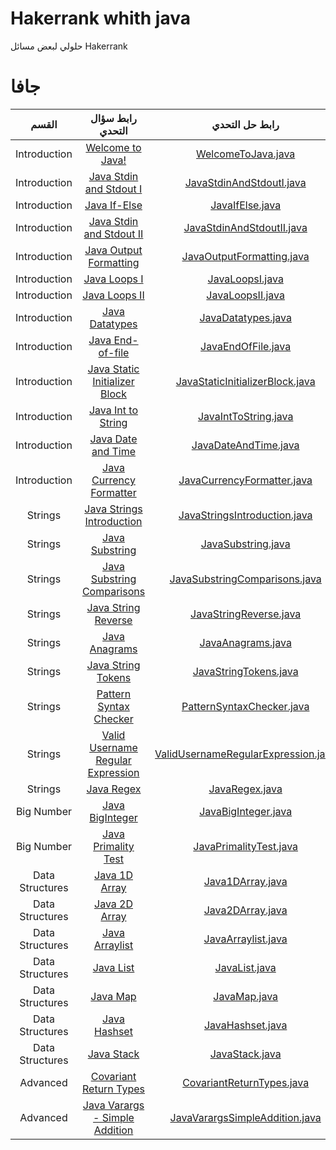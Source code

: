 # Hakerrank whith java
حلولي لبعض مسائل Hakerrank



# جافا

|          القسم          |                                                         رابط سؤال التحدي                                                       		 		|                                                                                                 رابط حل التحدي                                                                                                                              				 		|				 	  					   |
|:---------------------------:|:---------------------------------------------------------------------------------------------------------------------------------------:|:-------------------------------------------------------------------------------------------------------------------------------------------------------------------------------------------------------------------------------------------------------------:|:------------------------------------------------------------:|
|        Introduction   	  | [Welcome to Java!](https://www.hackerrank.com/challenges/welcome-to-java)                                               		 		| [WelcomeToJava.java](https://github.com/FatimaALzahrani/Hakerrank-java/blob/main/Introduction/WelcomeToJava.java)                     				 		|															   |
|        Introduction         | [Java Stdin and Stdout I](https://www.hackerrank.com/challenges/java-stdin-and-stdout-1)                                		 		| [JavaStdinAndStdoutI.java](https://github.com/FatimaALzahrani/Hakerrank-java/blob/main/Introduction/JavaStdinAndStdoutI.java)           			 		| 														       |
|        Introduction         | [Java If-Else](https://www.hackerrank.com/challenges/java-if-else)                                                      		 		| [JavaIfElse.java](https://github.com/FatimaALzahrani/Hakerrank-java/blob/main/Introduction/JavaIfElse.java)				         				 		    | 														       |
|        Introduction         | [Java Stdin and Stdout II](https://www.hackerrank.com/challenges/java-stdin-stdout)                                     		 		| [JavaStdinAndStdoutII.java](https://github.com/FatimaALzahrani/Hakerrank-java/blob/main/Introduction/JavaStdinAndStdoutII.java)       				 		| 														       |
|        Introduction         | [Java Output Formatting](https://www.hackerrank.com/challenges/java-output-formatting)                                  		 		| [JavaOutputFormatting.java](https://github.com/FatimaALzahrani/Hakerrank-java/blob/main/Introduction/JavaOutputFormatting.java)        			 		    | 														       |
|        Introduction         | [Java Loops I](https://www.hackerrank.com/challenges/java-loops-i)                                                      		 		| [JavaLoopsI.java](https://github.com/FatimaALzahrani/Hakerrank-java/blob/main/Introduction/JavaLoopsI.java)                           				 		| 	 													       |
|        Introduction         | [Java Loops II](https://www.hackerrank.com/challenges/java-loops)                                                       		 		| [JavaLoopsII.java](https://github.com/FatimaALzahrani/Hakerrank-java/blob/main/Introduction/JavaLoopsII.java)                         				 		|       											           |
|        Introduction         | [Java Datatypes](https://www.hackerrank.com/challenges/java-datatypes)                                                  		 		| [JavaDatatypes.java](https://github.com/FatimaALzahrani/Hakerrank-java/blob/main/Introduction/JavaDatatypes.java)                      			 			|       											           |
|        Introduction         | [Java End-of-file](https://www.hackerrank.com/challenges/java-end-of-file)                                              		 		| [JavaEndOfFile.java](https://github.com/FatimaALzahrani/Hakerrank-java/blob/main/Introduction/JavaEndOfFile.java)                      			 			|       											           |
|        Introduction         | [Java Static Initializer Block](https://www.hackerrank.com/challenges/java-static-initializer-block/problem)            		 		| [JavaStaticInitializerBlock.java](https://github.com/FatimaALzahrani/Hakerrank-java/blob/main/Introduction/JavaStaticInitializerBlock.java)         		|       											           |
|        Introduction         | [Java Int to String](https://www.hackerrank.com/challenges/java-int-to-string/problem)           					    		 		| [JavaIntToString.java](https://github.com/FatimaALzahrani/Hakerrank-java/blob/main/Introduction/JavaIntToString.java)        						 	 		|       											           |
|        Introduction         | [Java Date and Time](https://www.hackerrank.com/challenges/java-date-and-time/problem)           					    		 		| [JavaDateAndTime.java](https://github.com/FatimaALzahrani/Hakerrank-java/blob/main/Introduction/JavaDateAndTime.java)        						 	 		|       											           |
|        Introduction         | [Java Currency Formatter](https://www.hackerrank.com/challenges/java-currency-formatter/problem)           								| [JavaCurrencyFormatter.java](https://github.com/FatimaALzahrani/Hakerrank-java/blob/main/Introduction/JavaCurrencyFormatter.java)        			 	 		|       											           |
|           Strings   	      | [Java Strings Introduction](https://www.hackerrank.com/challenges/java-strings-introduction/problem)           							| [JavaStringsIntroduction.java](https://github.com/FatimaALzahrani/Hakerrank-java/blob/main/String/JavaStringsIntroduction.java)        		 	 		|       											           |
|           Strings   	      | [Java Substring](https://www.hackerrank.com/challenges/java-substring/problem)           					            		 		| [JavaSubstring.java](https://github.com/FatimaALzahrani/Hakerrank-java/blob/main/String/JavaSubstring.java)        		  	 					 		|       											           |
|           Strings   	      | [Java Substring Comparisons](https://www.hackerrank.com/challenges/java-string-compare/problem)           							    | [JavaSubstringComparisons.java](https://github.com/FatimaALzahrani/Hakerrank-java/blob/main/String/JavaSubstringComparisons.java)        			 		|                                                              |
|           Strings   	      | [Java String Reverse](https://www.hackerrank.com/challenges/java-string-reverse/problem)           					    		 		| [JavaStringReverse.java](https://github.com/FatimaALzahrani/Hakerrank-java/blob/main/String/JavaStringReverse.java)        						 		|                                                              |
|           Strings   	      | [Java Anagrams](https://www.hackerrank.com/challenges/java-anagrams/problem)           					                				| [JavaAnagrams.java](https://github.com/FatimaALzahrani/Hakerrank-java/blob/main/String/JavaAnagrams.java)        					    			 		|                                                              |
|           Strings   	      | [Java String Tokens](https://www.hackerrank.com/challenges/java-string-tokens/problem)           					    		 		| [JavaStringTokens.java](https://github.com/FatimaALzahrani/Hakerrank-java/blob/main/String/JavaStringTokens.java)        					    	 		|                                                              |
|           Strings   	      | [Pattern Syntax Checker](https://www.hackerrank.com/challenges/pattern-syntax-checker/problem)           			    		 		| [PatternSyntaxChecker.java](https://github.com/FatimaALzahrani/Hakerrank-java/blob/main/String/PatternSyntaxChecker.java)        					 		|                                                              |
|           Strings   	      | [Valid Username Regular Expression](https://www.hackerrank.com/challenges/valid-username-checker/problem)               		 		| [ValidUsernameRegularExpression.java](https://github.com/FatimaALzahrani/Hakerrank-java/blob/main/String/ValidUsernameRegularExpression.java)      		|                                                              |
|           Strings   	      | [Java Regex](https://www.hackerrank.com/challenges/java-regex/problem)           					               	 			 		| [JavaRegex.java](https://github.com/FatimaALzahrani/Hakerrank-java/blob/main/String/Java_Regex.java)      					    	 			 		|                                                              |
|      Big Number   	      | [Java BigInteger](https://www.hackerrank.com/challenges/java-biginteger/problem?isFullScreen=true)               	 			 		| [JavaBigInteger.java](https://github.com/FatimaALzahrani/Hakerrank-java/blob/main/Big%20Number/JavaBigInteger.java)|                 |                              |    
|      Big Number   	      | [Java Primality Test](https://www.hackerrank.com/challenges/java-primality-test/problem?isFullScreen=true)  						 		| [JavaPrimalityTest.java](https://github.com/FatimaALzahrani/Hakerrank-java/blob/main/Big%20Number/JavaPrimalityTest.java)|            |                             |
|      Data Structures   	      | [Java 1D Array](https://www.hackerrank.com/challenges/java-1d-array-introduction/problem?isFullScreen=true)  						 		| [Java1DArray.java](https://github.com/FatimaALzahrani/Hakerrank-java/blob/main/Data%20Structures/Java1DArray.java)|            |                             |
|      Data Structures   	      | [Java 2D Array](https://www.hackerrank.com/challenges/java-2d-array/problem?isFullScreen=true)  						 		| [Java2DArray.java](https://github.com/FatimaALzahrani/Hakerrank-java/blob/main/Data%20Structures/Java2DArray.java)|            |                             |
|      Data Structures   	      | [Java Arraylist](https://www.hackerrank.com/challenges/java-arraylist/problem?isFullScreen=true)  						 		| [JavaArraylist.java](https://github.com/FatimaALzahrani/Hakerrank-java/blob/main/Data%20Structures/JavaArraylist.java)|            |                             |
|      Data Structures   	      | [Java List](https://www.hackerrank.com/challenges/java-list/problem?isFullScreen=true)  						 		| [JavaList.java](https://github.com/FatimaALzahrani/Hakerrank-java/blob/main/Data%20Structures/JavaList.java)|            |                             |
|      Data Structures   	      | [Java Map](https://www.hackerrank.com/challenges/phone-book/problem?isFullScreen=true)  						 		| [JavaMap.java](https://github.com/FatimaALzahrani/Hakerrank-java/blob/main/Data%20Structures/JavaMap.java)|            |                             |
|      Data Structures   	      | [Java Hashset](https://www.hackerrank.com/challenges/java-hashset/problem?isFullScreen=true)  						 		| [JavaHashset.java](https://github.com/FatimaALzahrani/Hakerrank-java/blob/main/Data%20Structures/JavaHashset.java)|            |                             |
|      Data Structures   	      | [Java Stack](https://www.hackerrank.com/challenges/java-stack/problem?isFullScreen=true)  						 		| [JavaStack.java](https://github.com/FatimaALzahrani/Hakerrank-java/blob/main/Data%20Structures/JavaStack.java)|            |                             |
|      Advanced   	      | [Covariant Return Types](https://www.hackerrank.com/challenges/java-covariance/problem?isFullScreen=true)  						 		| [CovariantReturnTypes.java](https://github.com/FatimaALzahrani/Hakerrank-java/blob/main/Advanced/CovariantReturnTypes.java)|            |                             |
|      Advanced   	      | [Java Varargs - Simple Addition](https://www.hackerrank.com/challenges/simple-addition-varargs/problem?isFullScreen=true)  						 		| [JavaVarargsSimpleAddition.java](https://github.com/FatimaALzahrani/Hakerrank-java/blob/main/Advanced/JavaVarargsSimpleAddition.java)|            |                             |
